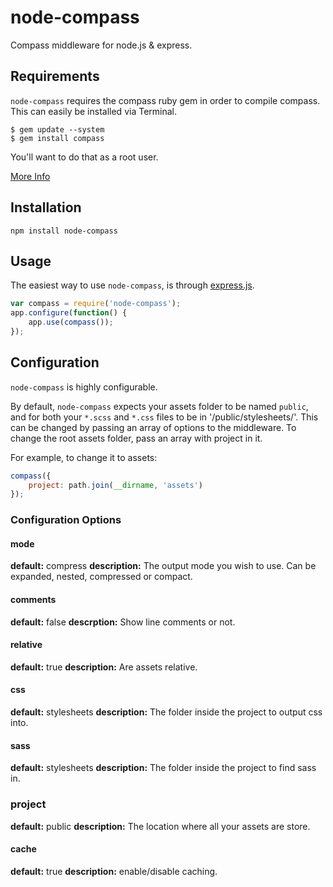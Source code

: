 node-compass
============

Compass middleware for node.js & express.

## Requirements

`node-compass` requires the compass ruby gem in order to compile compass.
This can easily be installed via Terminal.
    
    $ gem update --system
    $ gem install compass

You'll want to do that as a root user.

[More Info](http://compass-style.org/install/)

## Installation

    npm install node-compass

## Usage

The easiest way to use `node-compass`, is through [express.js](http://expressjs.com).

```javascript
var compass = require('node-compass');
app.configure(function() {
	app.use(compass());
});
```

## Configuration

`node-compass` is highly configurable.

By default, `node-compass` expects your assets folder to be named `public`, and for
both your `*.scss` and `*.css` files to be in '/public/stylesheets/'. This can be changed
by passing an array of options to the middleware. To change the root assets folder, pass
an array with project in it.

For example, to change it to assets:

```javascript
compass({
	project: path.join(__dirname, 'assets')
});
```

### Configuration Options

#### mode

**default:** compress
**description:** The output mode you wish to use.
Can be expanded, nested, compressed or compact.

#### comments

**default:** false
**descrption:** Show line comments or not.

#### relative

**default:** true
**description:** Are assets relative.

#### css

**default:** stylesheets
**description:** The folder inside the project to output css into.

#### sass

**default:** stylesheets
**description:** The folder inside the project to find sass in.

### project

**default:** public
**description:** The location where all your assets are store.

#### cache

**default:** true
**description:** enable/disable caching.